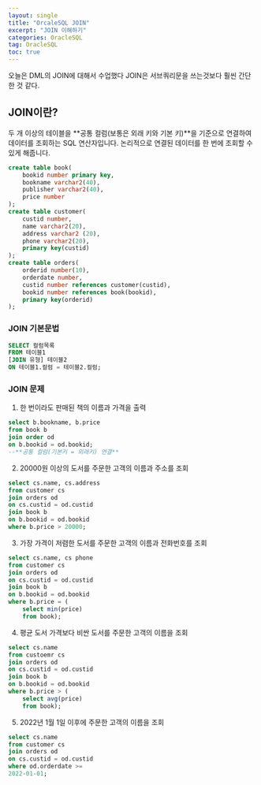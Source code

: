 ```yaml
---
layout: single
title: "OrcaleSQL JOIN"
excerpt: "JOIN 이해하기"
categories: OracleSQL
tag: OracleSQL
toc: true
---
```


오늘은 DML의 JOIN에 대해서 수업했다
JOIN은 서브쿼리문을 쓰는것보다 훨씬 간단한 것 같다.

## JOIN이란?
두 개 이상의 테이블을 **공통 컬럼(보통은 외래 키와 기본 키)**을 기준으로 연결하여 데이터를 조회하는 SQL 연산자입니다.
논리적으로 연결된 데이터를 한 번에 조회할 수 있게 해줍니다.

```sql
create table book(
    bookid number primary key, 
    bookname varchar2(40),
    publisher varchar2(40),
    price number
);
create table customer(
    custid number,
    name varchar2(20),
    address varchar2 (20),
    phone varchar2(20),
    primary key(custid)
);
create table orders(
    orderid number(10),
    orderdate number,
    custid number references customer(custid),
    bookid number references book(bookid),
    primary key(orderid)
);
```
### JOIN 기본문법
```sql
SELECT 컬럼목록
FROM 테이블1
[JOIN 유형] 테이블2
ON 테이블1.컬럼 = 테이블2.컬럼;
```

### JOIN 문제
1. 한 번이라도 판매된 책의 이름과 가격을 출력
```sql
select b.bookname, b.price
from book b
join order od
on b.bookid = od.bookid;
--**공통 컬럼(기본키 = 외래키) 연결**
```

2. 20000원 이상의 도서를 주문한 고객의 이름과 주소를 조회
```sql
select cs.name, cs.address
from customer cs
join orders od
on cs.custid = od.custid
join book b
on b.bookid = od.bookid
where b.price > 20000;
```

3. 가장 가격이 저렴한 도서를 주문한 고객의 이름과 전화번호를 조회
```sql
select cs.name, cs phone
from customer cs
join orders od
on cs.custid = od.custid
join book b
on b.bookid = od.bookid
where b.price = (
    select min(price) 
    from book);
```

4. 평균 도서 가격보다 비싼 도서를 주문한 고객의 이름을 조회
```sql
select cs.name
from custoemr cs
join orders od
on cs.custid = od.custid
join book b
on b.bookid = od.bookid
where b.price > (
    select avg(price) 
    from book);
```

5. 2022년 1월 1일 이후에 주문한 고객의 이름을 조회
```sql
select cs.name
from customer cs
join orders od
on cs.custid = od.custid
where od.orderdate >= 
2022-01-01;
```